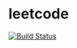 # leetcode

[![Build Status](https://travis-ci.org/www1350/leetcode.svg?branch=master)](https://travis-ci.org/www1350/leetcode)
